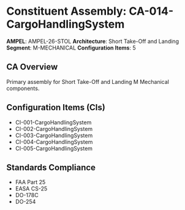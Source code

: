 # Constituent Assembly: CA-014-CargoHandlingSystem

**AMPEL**: AMPEL-26-STOL
**Architecture**: Short Take-Off and Landing
**Segment**: M-MECHANICAL
**Configuration Items**: 5

## CA Overview
Primary assembly for Short Take-Off and Landing M Mechanical components.

## Configuration Items (CIs)
- CI-001-CargoHandlingSystem
- CI-002-CargoHandlingSystem
- CI-003-CargoHandlingSystem
- CI-004-CargoHandlingSystem
- CI-005-CargoHandlingSystem

## Standards Compliance
- FAA Part 25
- EASA CS-25
- DO-178C
- DO-254
